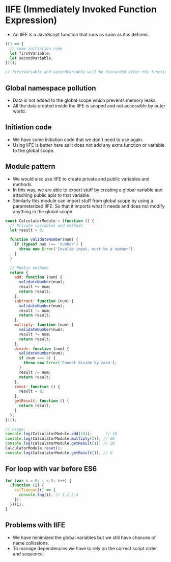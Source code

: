 # IIFE (Immediately Invoked Function Expression)

- An IIFE is a JavaScript function that runs as soon as it is defined.

``` javascript
(() => {
  // some initiation code
  let firstVariable;
  let secondVariable;
})();

// firstVariable and secondVariable will be discarded after the function is executed.

```

## Global namespace pollution

- Data is not added to the global scope which prevents memory leaks.
- All the data created inside the IIFE is scoped and not accessible by outer world.


## Initiation code

- We have some initiation code that we don't need to use again.
- Using IIFE is better here as it does not add any extra function or variable to the global scope.

## Module pattern

- We would also use IIFE to create private and public variables and methods.
- In this way, we are able to export stuff by creating a global variable and attaching public apis to that variable.
- Similarly this module can import stuff from global scope by using a parameterized IIFE. So that it imports what it needs and does not modify anything in the global scope.

``` javascript
const CalculatorModule = (function () {
  // Private variables and methods
  let result = 0;

  function validateNumber(num) {
    if (typeof num !== 'number') {
      throw new Error('Invalid input, must be a number');
    }
  }

  // Public methods
  return {
    add: function (num) {
      validateNumber(num);
      result += num;
      return result;
    },
    subtract: function (num) {
      validateNumber(num);
      result -= num;
      return result;
    },
    multiply: function (num) {
      validateNumber(num);
      result *= num;
      return result;
    },
    divide: function (num) {
      validateNumber(num);
      if (num === 0) {
        throw new Error('Cannot divide by zero');
      }
      result /= num;
      return result;
    },
    reset: function () {
      result = 0;
    },
    getResult: function () {
      return result;
    }
  };
})();

// Usage:
console.log(CalculatorModule.add(10));      // 10
console.log(CalculatorModule.multiply(2)); // 20
console.log(CalculatorModule.getResult()); // 20
CalculatorModule.reset();
console.log(CalculatorModule.getResult()); // 0

```

## For loop with var before ES6

``` javascript
for (var i = 0; i < 5; i++) {
  (function (i) {
    setTimeout(() => {
      console.log(i); // 1,2,3,4
    });
  })(i);
}
```

## Problems with IIFE

- We have minimized the global variables but we still have chances of name collissions.
- To manage dependencies we have to rely on the correct script order and sequence.
